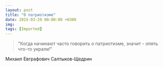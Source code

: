 ```yaml
---
layout: post
title: "О патриотизме"
date: 2015-03-29 00:00:00 +0300
img: 
tags: [Imported]
---
```


> "Когда начинают часто говорить о патриотизме, значит - опять что-то украли!"

Михаил Евграфович Салтыков-Щедрин